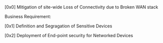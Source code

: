 [0x0] Mitigation of site-wide Loss of Connectivity due to Broken WAN stack

  Business Requirement: 

[0x1] Definition and Segragation of Sensitive Devices

[0x2] Deployment of End-point security for Networked Devices
